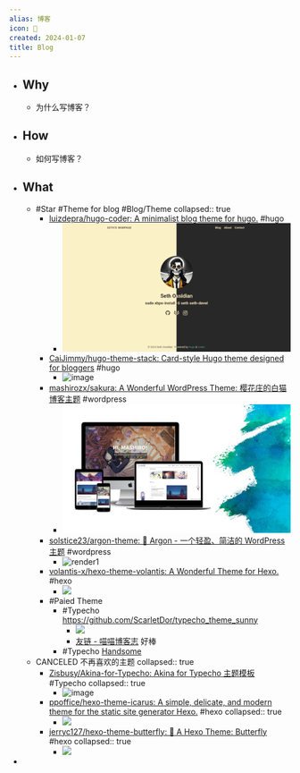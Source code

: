 ```yaml
---
alias: 博客
icon: 📝
created: 2024-01-07
title: Blog
---
```

- ## Why
  - 为什么写博客？
- ## How
  - 如何写博客？
- ## What
  - #Star #Theme for blog #Blog/Theme
    collapsed:: true
    - [luizdepra/hugo-coder: A minimalist blog theme for hugo.](https://github.com/luizdepra/hugo-coder/) #hugo
      - ![](https://github.com/luizdepra/hugo-coder/raw/main/images/screenshot.png)
    - [CaiJimmy/hugo-theme-stack: Card-style Hugo theme designed for bloggers](https://github.com/CaiJimmy/hugo-theme-stack) #hugo
      - ![image](https://user-images.githubusercontent.com/5889006/190859441-141b5f81-8483-40d2-bd96-ebf85616a46d.png)
    - [mashirozx/sakura: A Wonderful WordPress Theme: 樱花庄的白猫博客主题](https://github.com/mashirozx/Sakura/) #wordpress
      - ![Sakura](https://github.com/mashirozx/sakura/raw/3.x/screenshot.jpg)
    - [solstice23/argon-theme: 📖 Argon - 一个轻盈、简洁的 WordPress 主题](https://github.com/solstice23/argon-theme) #wordpress
      - ![render1](https://camo.githubusercontent.com/b13d4d2b26a80ed3996caf32d0f9ecea8de58c575445facb9550f54a623ddbc2/68747470733a2f2f63646e2e6a7364656c6976722e6e65742f67682f736f6c737469636532332f63646e406d61737465722f6172676f6e2d72656e6465722d736d616c6c2d312e6a7067)
    - [volantis-x/hexo-theme-volantis: A Wonderful Theme for Hexo.](https://github.com/volantis-x/hexo-theme-volantis) #hexo
      - ![](https://camo.githubusercontent.com/c5c4d551d756cf5e7ca9fdf9d01e722ef460e32b2ac4625fcdbef20281e4ddf5/68747470733a2f2f692e6c6f6c692e6e65742f323032302f30332f31382f585742476639354532743162646e6c2e6a7067)
    - #Paied Theme
      - #Typecho https://github.com/ScarletDor/typecho_theme_sunny
        - ![](https://raw.githubusercontent.com/ScarletDor/typecho_theme_sunny/master/screenshot.png)
        - [友链 - 喵喵博客志](https://www.mmbkz.cn/friends.html) 好棒
      - #Typecho [Handsome](https://www.ihewro.com/archives/489)
  - CANCELED 不再喜欢的主题
    collapsed:: true
    - [Zisbusy/Akina-for-Typecho: Akina for Typecho 主题模板](https://github.com/Zisbusy/Akina-for-Typecho) #Typecho
      collapsed:: true
      - ![image](https://github.com/Zisbusy/Akina-for-Typecho/raw/master/Akina-img/Akina.jpg)
    - [ppoffice/hexo-theme-icarus: A simple, delicate, and modern theme for the static site generator Hexo.](https://github.com/ppoffice/hexo-theme-icarus) #hexo
      collapsed:: true
      - ![](https://camo.githubusercontent.com/fd83d8c9f8b8dbe85686812e2e186dceec728bbabad2d331aa44e0bfeee8628c/68747470733a2f2f70706f66666963652e6769746875622e696f2f6865786f2d7468656d652d6963617275732f67616c6c6572792f707265766965772e706e673f31)
    - [jerryc127/hexo-theme-butterfly: 🦋 A Hexo Theme: Butterfly](https://github.com/jerryc127/hexo-theme-butterfly) #hexo
      collapsed:: true
      - ![](https://camo.githubusercontent.com/cc33313189cc45d475faff9b2c4a9c5d5e4289e48ee333704ba7f105c9d04e95/68747470733a2f2f63646e2e6a7364656c6976722e6e65742f67682f6a65727279633132372f43444e406d322f696d672f7468656d652d627574746572666c792d726561646d652e706e67)
-